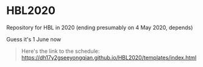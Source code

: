 # HBL2020
Repository for HBL in 2020 (ending presumably on 4 May 2020, depends)

Guess it's 1 June now
> Here's the link to the schedule: https://dh17y2gseeyongqian.github.io/HBL2020/templates/index.html
